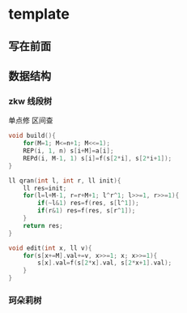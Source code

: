 # template

## 写在前面



## 数据结构

### zkw 线段树

单点修 区间查

```cpp
void build(){
    for(M=1; M<=n+1; M<<=1);
    REP(i, 1, n) s[i+M]=a[i];
    REPd(i, M-1, 1) s[i]=f(s[2*i], s[2*i+1]);
}

ll qran(int l, int r, ll init){
    ll res=init;
    for(l=l+M-1, r=r+M+1; l^r^1; l>>=1, r>>=1){
        if(~l&1) res=f(res, s[l^1]);
        if(r&1) res=f(res, s[r^1]); 
    }
    return res;
}

void edit(int x, ll v){
    for(s[x+=M].val+=v, x>>=1; x; x>>=1){
        s[x].val=f(s[2*x].val, s[2*x+1].val);
    }
}
```

### 珂朵莉树
```cpp


```